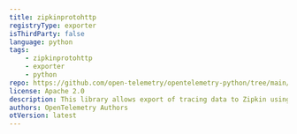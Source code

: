 ```yaml
---
title: zipkinprotohttp
registryType: exporter
isThirdParty: false
language: python
tags:
    - zipkinprotohttp
    - exporter
    - python
repo: https://github.com/open-telemetry/opentelemetry-python/tree/main/exporter/opentelemetry-exporter-zipkin-proto-http
license: Apache 2.0
description: This library allows export of tracing data to Zipkin using Protobuf for serialization.
authors: OpenTelemetry Authors
otVersion: latest
---
```

